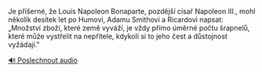 
Je příšerné, že Louis Napoleon Bonaparte, pozdější císař Napoleon III., mohl několik desítek let po Humovi, Adamu Smithovi a Ricardovi napsat: „Množství zboží, které země vyváží, je vždy přímo úměrné počtu šrapnelů, které může vystřelit na nepřítele, kdykoli si to jeho čest a důstojnost vyžádají."

[🔊 Poslechnout audio](/data/7-paragraphs/audio/chapter_131/para_001-Je-pern-e-Louis-Napoleon-Bonaparte-pozdj.mp3)
